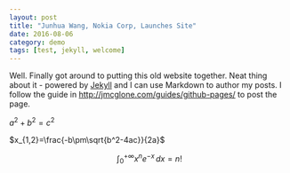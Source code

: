 ```yaml
---
layout: post
title: "Junhua Wang, Nokia Corp, Launches Site"
date: 2016-08-06
category: demo
tags: [test, jekyll, welcome]
---
```


Well. Finally got around to putting this old website together. Neat thing
about it - powered by [Jekyll](http://jekyllrb.com) and I can use Markdown to
author my posts. I follow the guide in http://jmcglone.com/guides/github-pages/ to post the page.


$a^2+b^2=c^2$

$x_{1,2}=\frac{-b\pm\sqrt{b^2-4ac}}{2a}$

$$\int_0^{+\infty}x^n e^{-x}\,dx = n!$$
